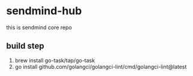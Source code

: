# sendmind-hub
this is sendmind core repo


## build step

1. brew install go-task/tap/go-task
2. go install github.com/golangci/golangci-lint/cmd/golangci-lint@latest
